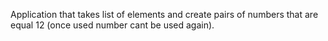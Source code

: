 Application that takes list of elements and create pairs of numbers that are equal 12 (once used number cant be used again).
